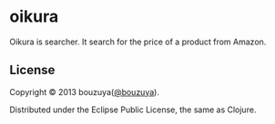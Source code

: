 # oikura

Oikura is searcher. It search for the price of a product from Amazon.

## License

Copyright © 2013 bouzuya([@bouzuya](http://twitter.com/bouzuya)).

Distributed under the Eclipse Public License, the same as Clojure.

